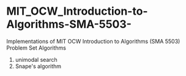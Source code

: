 # MIT_OCW_Introduction-to-Algorithms-SMA-5503-
Implementations of MIT OCW Introduction to Algorithms (SMA 5503) Problem Set Algorithms
1. unimodal search
2. Snape's algorithm
